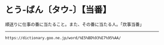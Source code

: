 # とう‐ばん〔タウ‐〕【当番】

順送りに仕事の番に当たること。また、その番に当たる人。「炊事当番」

---
`https://dictionary.goo.ne.jp/word/%E5%BD%93%E7%95%AA/`